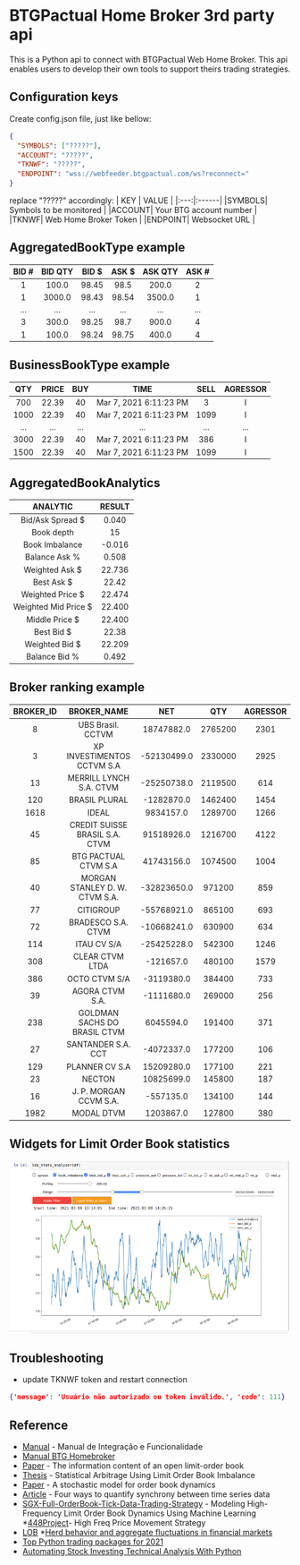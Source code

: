 # BTGPactual Home Broker 3rd party api

This is a Python api to connect with BTGPactual Web Home Broker. This api enables users to develop their own tools to support theirs trading strategies.

## Configuration keys
Create config.json file, just like bellow:
```json
{
  "SYMBOLS": ["?????"],
  "ACCOUNT": "?????",
  "TKNWF": "?????",
  "ENDPOINT": "wss://webfeeder.btgpactual.com/ws?reconnect="
}
```
replace "?????" accordingly:
| KEY | VALUE |
|:---:|:------|
|SYMBOLS| Symbols to be monitored |
|ACCOUNT| Your BTG account number |
|TKNWF| Web Home Broker Token |
|ENDPOINT| Websocket URL |


## AggregatedBookType example
| BID # | BID QTY | BID $ | ASK $ | ASK QTY | ASK # |
|:-----:|:-------:|:-----:|:-----:|:-------:|:-----:|
|   1   |  100.0  | 98.45 |  98.5 |  200.0  |   2   |
|   1   |  3000.0 | 98.43 | 98.54 |  3500.0 |   1   |
|  ...  |   ...   |  ...  |  ...  |   ...   |  ...  |
|   3   |  300.0  | 98.25 |  98.7 |  900.0  |   4   |
|   1   |  100.0  | 98.24 | 98.75 |  400.0  |   4   |


## BusinessBookType example
|  QTY  | PRICE | BUY |          TIME          | SELL | AGRESSOR |
|:-----:|:-----:|:---:|:----------------------:|:----:|:--------:|
|  700  | 22.39 |  40 | Mar 7, 2021 6:11:23 PM |  3   |    I     |
|  1000 | 22.39 |  40 | Mar 7, 2021 6:11:23 PM | 1099 |    I     |
|  ...  |  ...  | ... |         ...            | ...  |   ...    |
|  3000 | 22.39 |  40 | Mar 7, 2021 6:11:23 PM | 386  |    I     |
|  1500 | 22.39 |  40 | Mar 7, 2021 6:11:23 PM | 1099 |    I     |


## AggregatedBookAnalytics

|       ANALYTIC       | RESULT |
|:--------------------:|:------:|
|   Bid/Ask Spread $   | 0.040  |
|      Book depth      |   15   |
|    Book Imbalance    | -0.016 |
|    Balance Ask %     | 0.508  |
|    Weighted Ask $    | 22.736 |
|      Best Ask $      | 22.42  |
|   Weighted Price $   | 22.474 |
| Weighted Mid Price $ | 22.400 |
|    Middle Price $    | 22.400 |
|      Best Bid $      | 22.38  |
|    Weighted Bid $    | 22.209 |
|    Balance Bid %     | 0.492  |

## Broker ranking example
|    BROKER_ID|                     BROKER_NAME|         NET|      QTY|  AGRESSOR|
|:-----------:|:------------------------------:|:----------:|:-------:|:--------:|
|           8 |              UBS Brasil. CCTVM | 18747882.0 | 2765200 |     2301 |
|           3 |     XP INVESTIMENTOS CCTVM S.A |-52130499.0 | 2330000 |     2925 |
|          13 |        MERRILL LYNCH S.A. CTVM |-25250738.0 | 2119500 |      614 |
|         120 |                  BRASIL PLURAL | -1282870.0 | 1462400 |     1454 |
|        1618 |                          IDEAL |  9834157.0 | 1289700 |     1266 |
|          45 | CREDIT SUISSE BRASIL S.A. CTVM | 91518926.0 | 1216700 |     4122 |
|          85 |           BTG PACTUAL CTVM S.A | 41743156.0 | 1074500 |     1004 |
|          40 | MORGAN STANLEY D. W. CTVM S.A. |-32823650.0 |  971200 |      859 |
|          77 |                      CITIGROUP |-55768921.0 |  865100 |      693 |
|          72 |             BRADESCO S.A. CTVM |-10668241.0 |  630900 |      634 |
|         114 |                    ITAU CV S/A |-25425228.0 |  542300 |     1246 |
|         308 |                CLEAR CTVM LTDA |  -121657.0 |  480100 |     1579 |
|         386 |                  OCTO CTVM S/A | -3119380.0 |  384400 |      733 |
|          39 |                AGORA CTVM S.A. | -1111680.0 |  269000 |      256 |
|         238 |   GOLDMAN SACHS DO BRASIL CTVM |  6045594.0 |  191400 |      371 |
|          27 |             SANTANDER S.A. CCT | -4072337.0 |  177200 |      106 |
|         129 |                 PLANNER CV S.A | 15209280.0 |  177100 |      221 |
|          23 |                         NECTON | 10825699.0 |  145800 |      187 |
|          16 |         J. P. MORGAN CCVM S.A. |  -557135.0 |  134100 |      144 |
|        1982 |                     MODAL DTVM |  1203867.0 |  127800 |      380 |



## Widgets for Limit Order Book statistics
![lob widget](img/jupyter_lob_analysis.png)

## Troubleshooting
* update TKNWF token and restart connection
```json
{'message': 'Usuário não autorizado ou token inválido.', 'code': 111}
```


##  Reference

* [Manual](http://files.cedrofinances.com.br/Downloads/Manuais/Manual_Integracao_e_Funcionalidade_WebFeeder.pdf) - Manual de Integração e Funcionalidade
* [Manual BTG Homebroker](https://www.btgpactualdigital.com/content/pdf/BTGPactual_digital_ManualHB.pdf)
* [Paper](http://www.pbcsf.tsinghua.edu.cn/research/caoquanwei/paper/10.The%20Information%20Content%20of%20an%20Open%20Limit%20Order%20Book.pdf) - The information content of an open limit-order book
* [Thesis](https://tspace.library.utoronto.ca/bitstream/1807/70567/3/Rubisov_Anton_201511_MAS_thesis.pdf) - Statistical Arbitrage Using Limit Order Book Imbalance
* [Paper](http://www.columbia.edu/~ww2040/orderbook.pdf) - A stochastic model for order book dynamics
* [Article](https://towardsdatascience.com/four-ways-to-quantify-synchrony-between-time-series-data-b99136c4a9c9) - Four ways to quantify synchrony between time series data
* [SGX-Full-OrderBook-Tick-Data-Trading-Strategy](https://github.com/rorysroes/SGX-Full-OrderBook-Tick-Data-Trading-Strategy) - Modeling High-Frequency Limit Order Book Dynamics Using Machine Learning
*[448Project](https://github.com/HujiaYuYoyo/448Project/blob/master/448_Final.pdf)- High Freq Price Movement Strategy
* [LOB](https://people.maths.ox.ac.uk/porterm/papers/gould-qf-final.pdf)
*[Herd behavior and aggregate fluctuations in financial markets](https://www.researchgate.net/publication/259695552_Herd_behavior_and_aggregate_fluctuations_in_financial_markets)
* [Top Python trading packages for 2021](https://medium.com/code-sprout/top-python-trading-packages-for-2021-f6165f2674a8)
* [Automating Stock Investing Technical Analysis With Python](https://medium.com/fintechexplained/automating-stock-investing-technical-analysis-with-python-81c669e360b2)
